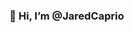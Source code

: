 ### 👋 Hi, I’m @JaredCaprio


<!---
JaredCaprio/JaredCaprio is a ✨ special ✨ repository because its `README.md` (this file) appears on your GitHub profile.
You can click the Preview link to take a look at your changes.
--->
